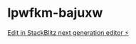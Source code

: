 # lpwfkm-bajuxw

[Edit in StackBlitz next generation editor ⚡️](https://stackblitz.com/~/github.com/Soufiane-64/lpwfkm-bajuxw)